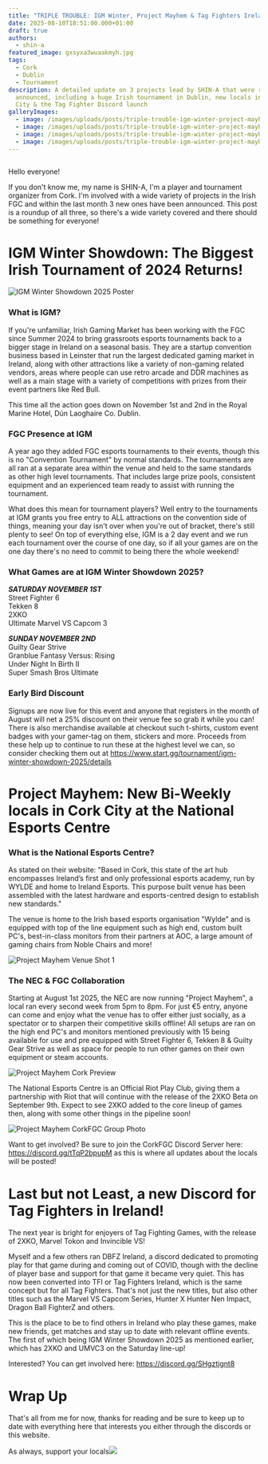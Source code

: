 ```yaml
---
title: "TRIPLE TROUBLE: IGM Winter, Project Mayhem & Tag Fighters Ireland"
date: 2025-08-10T18:51:00.000+01:00
draft: true
authors:
  - shin-a
featured_image: gxsyxa3wuaakmyh.jpg
tags:
  - Cork
  - Dublin
  - Tournament
description: A detailed update on 3 projects lead by SHIN-A that were recently
  announced, including a huge Irish tournament in Dublin, new locals in Cork
  City & the Tag Fighter Discord launch
galleryImages:
  - image: /images/uploads/posts/triple-trouble-igm-winter-project-mayhem-tag-fighters-ireland/gxgqkqexcaa1ps1.jpg
  - image: /images/uploads/posts/triple-trouble-igm-winter-project-mayhem-tag-fighters-ireland/image_2025-08-10_164558273.png
  - image: /images/uploads/posts/triple-trouble-igm-winter-project-mayhem-tag-fighters-ireland/image_2025-08-10_164609260.png
  - image: /images/uploads/posts/triple-trouble-igm-winter-project-mayhem-tag-fighters-ireland/image_2025-08-10_165155469.png
---
```

![](<>)

 Hello everyone!

If you don't know me, my name is SHIN-A, I'm a player and tournament organizer from Cork. I'm involved with a wide variety of projects in the Irish FGC and within the last month 3 new ones have been announced. This post is a roundup of all three, so there's a wide variety covered and there should be something for everyone!

# IGM Winter Showdown: The Biggest Irish Tournament of 2024 Returns!

![IGM Winter Showdown 2025 Poster](/images/uploads/posts/triple-trouble-igm-winter-project-mayhem-tag-fighters-ireland/gxgqkqexcaa1ps1.jpg) 

### What is IGM?

If you're unfamiliar, Irish Gaming Market has been working with the FGC since Summer 2024 to bring grassroots esports tournaments back to a bigger stage in Ireland on a seasonal basis. They are a startup convention business based in Leinster that run the largest dedicated gaming market in Ireland, along with other attractions like a variety of non-gaming related vendors, areas where people can use retro arcade and DDR machines as well as a main stage with a variety of competitions with prizes from their event partners like Red Bull.

This time all the action goes down on November 1st and 2nd in the Royal Marine Hotel, Dún Laoghaire Co. Dublin.

### FGC Presence at IGM

A year ago they added FGC esports tournaments to their events, though this is no "Convention Tournament" by normal standards. The tournaments are all ran at a separate area within the venue and held to the same standards as other high level tournaments. That includes large prize pools, consistent equipment and an experienced team ready to assist with running the tournament.

What does this mean for tournament players? Well entry to the tournaments at IGM grants you free entry to ALL attractions on the convention side of things, meaning your day isn't over when you're out of bracket, there's still plenty to see! On top of everything else, IGM is a 2 day event and we run each tournament over the course of one day, so if all your games are on the one day there's no need to commit to being there the whole weekend!

### What Games are at IGM Winter Showdown 2025?

***SATURDAY NOVEMBER 1ST***\
Street Fighter 6\
Tekken 8\
2XKO\
Ultimate Marvel VS Capcom 3

***SUNDAY NOVEMBER 2ND***\
Guilty Gear Strive\
Granblue Fantasy Versus: Rising\
Under Night In Birth II\
Super Smash Bros Ultimate

### Early Bird Discount

Signups are now live for this event and anyone that registers in the month of August will net a 25% discount on their venue fee so grab it while you can! There is also merchandise available at checkout such t-shirts, custom event badges with your gamer-tag on them, stickers and more. Proceeds from these help up to continue to run these at the highest level we can, so consider checking them out at <https://www.start.gg/tournament/igm-winter-showdown-2025/details>

# Project Mayhem: New Bi-Weekly locals in Cork City at the National Esports Centre

### What is the National Esports Centre?

As stated on their website: "Based in Cork, this state of the art hub encompasses Ireland’s first and only professional esports academy, run by WYLDE and home to Ireland Esports. This purpose built venue has been assembled with the latest hardware and esports-centred design to establish new standards."

The venue is home to the Irish based esports organisation "Wylde" and is equipped with top of the line equipment such as high end, custom built PC's, best-in-class monitors from their partners at AOC, a large amount of gaming chairs from Noble Chairs and more!

![Project Mayhem Venue Shot 1](/images/uploads/posts/triple-trouble-igm-winter-project-mayhem-tag-fighters-ireland/image_2025-08-10_164558273.png) 

### The NEC & FGC Collaboration

Starting at August 1st 2025, the NEC are now running "Project Mayhem", a local ran every second week from 5pm to 8pm. For just €5 entry, anyone can come and enjoy what the venue has to offer either just socially, as a spectator or to sharpen their competitive skills offline! All setups are ran on the high end PC's and monitors mentioned previously with 15 being available for use and pre equipped with Street Fighter 6, Tekken 8 & Guilty Gear Strive as well as space for people to run other games on their own equipment or steam accounts.

![Project Mayhem Cork Preview](/images/uploads/posts/triple-trouble-igm-winter-project-mayhem-tag-fighters-ireland/image_2025-08-10_165155469.png)  

The National Esports Centre is an Official Riot Play Club, giving them a partnership with Riot that will continue with the release of the 2XKO Beta on September 9th. Expect to see 2XKO added to the core lineup of games then, along with some other things in the pipeline soon!

![Project Mayhem CorkFGC Group Photo](/images/uploads/posts/triple-trouble-igm-winter-project-mayhem-tag-fighters-ireland/image_2025-08-10_164609260.png) 

Want to get involved? Be sure to join the CorkFGC Discord Server here: <https://discord.gg/tTqP2bpupM> as this is where all updates about the locals will be posted!

# Last but not Least, a new Discord for Tag Fighters in Ireland!

The next year is bright for enjoyers of Tag Fighting Games, with the release of 2XKO, Marvel Tokon and Invincible VS! 

Myself and a few others ran DBFZ Ireland, a discord dedicated to promoting play for that game during and coming out of COVID, though with the decline of player base and support for that game it became very quiet. This has now been converted into TFI or Tag Fighters Ireland, which is the same concept but for all Tag Fighters. That's not just the new titles, but also other titles such as the Marvel VS Capcom Series, Hunter X Hunter Nen Impact, Dragon Ball FighterZ and others. 

This is the place to be to find others in Ireland who play these games, make new friends, get matches and stay up to date with relevant offline events. The first of which being IGM Winter Showdown 2025 as mentioned earlier, which has 2XKO and UMVC3 on the Saturday line-up!

Interested? You can get involved here: <https://discord.gg/SHgztjgnt8>

# Wrap Up

That's all from me for now, thanks for reading and be sure to keep up to date with everything here that interests you either through the discords or this website.

As always, support your locals![](https://discord.gg/SHgztjgnt8)[](https://discord.gg/tTqP2bpupM)[](https://www.start.gg/tournament/igm-winter-showdown-2025/details)
